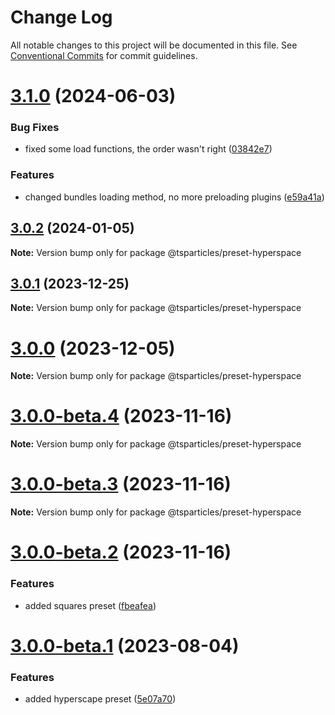 # Change Log

All notable changes to this project will be documented in this file.
See [Conventional Commits](https://conventionalcommits.org) for commit guidelines.

# [3.1.0](https://github.com/tsparticles/presets/compare/v3.0.2...v3.1.0) (2024-06-03)

### Bug Fixes

-   fixed some load functions, the order wasn't right ([03842e7](https://github.com/tsparticles/presets/commit/03842e769222020110a8a62336ef16992f20d088))

### Features

-   changed bundles loading method, no more preloading plugins ([e59a41a](https://github.com/tsparticles/presets/commit/e59a41a9dd59ad666f156fb114c06ddb44b46f07))

## [3.0.2](https://github.com/tsparticles/presets/compare/v3.0.1...v3.0.2) (2024-01-05)

**Note:** Version bump only for package @tsparticles/preset-hyperspace

## [3.0.1](https://github.com/tsparticles/presets/compare/v3.0.0...v3.0.1) (2023-12-25)

**Note:** Version bump only for package @tsparticles/preset-hyperspace

# [3.0.0](https://github.com/tsparticles/presets/compare/v3.0.0-beta.4...v3.0.0) (2023-12-05)

**Note:** Version bump only for package @tsparticles/preset-hyperspace

# [3.0.0-beta.4](https://github.com/tsparticles/presets/compare/v3.0.0-beta.3...v3.0.0-beta.4) (2023-11-16)

**Note:** Version bump only for package @tsparticles/preset-hyperspace

# [3.0.0-beta.3](https://github.com/tsparticles/presets/compare/v3.0.0-beta.2...v3.0.0-beta.3) (2023-11-16)

**Note:** Version bump only for package @tsparticles/preset-hyperspace

# [3.0.0-beta.2](https://github.com/tsparticles/presets/compare/v2.12.0...v3.0.0-beta.2) (2023-11-16)

### Features

-   added squares preset ([fbeafea](https://github.com/tsparticles/presets/commit/fbeafeae2261b7c9ce3f7cc1f1d690ac68806542))

# [3.0.0-beta.1](https://github.com/tsparticles/presets/compare/v2.11.0...v3.0.0-beta.1) (2023-08-04)

### Features

-   added hyperscape preset ([5e07a70](https://github.com/tsparticles/presets/commit/5e07a709a3cc022dd2952d052b858df04e7004e6))
